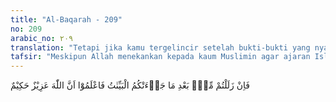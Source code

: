 ```yaml
---
title: "Al-Baqarah - 209"
no: 209
arabic_no: ٢٠٩
translation: "Tetapi jika kamu tergelincir setelah bukti-bukti yang nyata sampai kepadamu, ketahuilah bahwa Allah Maha-perkasa, Mahabijaksana."
tafsir: "Meskipun Allah menekankan kepada kaum Muslimin agar ajaran Islam dilaksanakan secara keseluruhan, perintah Allah ditaati, larangan-Nya dijauhi, namun masih ada juga orang yang tergelincir, lalu berbuat sekehendak hatinya, padahal bukti-bukti kebenaran agama Islam cukup jelas baginya. Hendaklah mereka ingat bahwa Allah Mahakuasa untuk mengadakan pembalasan, dan jika Allah menghendaki, tidak ada suatu kekuasaan dan kekuatan apa pun yang dapat menghalangi-Nya, dan Allah Mahabijaksana.\n\nDia tidak akan membiarkan pelanggar-pelanggar hukum, tetapi Dia akan membalasnya setimpal dengan kesalahan-kesalahan dan kejahatan-kejahatan yang telah dilakukan."
---
```


فَاِنْ زَلَلْتُمْ مِّنْۢ بَعْدِ مَا جَاۤءَتْكُمُ الْبَيِّنٰتُ فَاعْلَمُوْٓا اَنَّ اللّٰهَ عَزِيْزٌ حَكِيْمٌ 
